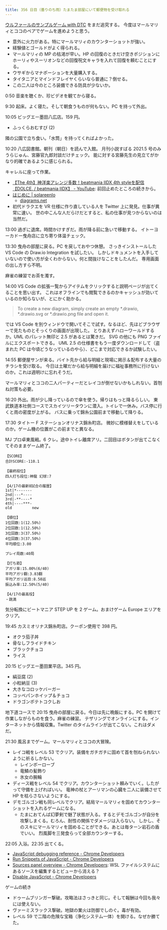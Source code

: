 ```yaml
---
title: 356 日目（曇りのち雨）たまたま部屋にいて郵便物を受け取れる
---
```


[ウルファールのサンプルゲーム with DTC][bshf21b] をまだ追究する。
今度はマールマリィとココのペアでゲームを進めようと思う。

* 意外に火力がある。特にマールマリィのカウンターショットが強い。
* 経験値とゴールドがよく得られる。
* マールマリィの MP の枯渇が早い。HP の回復のときだけ空きポジションに
  ホーリィやスーリオンなどの回復呪文キャラを入れて回復を頼むことにする。
* ウサギからマナポーションを大量購入する。
* タイタニアとマインドフレイヤくらいなら普通に？倒せる。
* この二人は今のところ装備できる防具が少ないか。

0:50 音楽を聴くか、珍ビデオを観てから寝る。

9:30 起床。よく寝た。そして朝食うものが何もない。PC を持って外出。

10:05 ビッグエー墨田八広店。159 円。

* ふっくらおむすび (2)

隣の公園で立ち食い。「水筒」を持ってくればよかった。

10:20 八広図書館。朝刊（朝日）を読んで入館。
月刊小説すばる 2021.5 号のみうらじゅん、宮藤官九郎対談だけチェック。
能に対する宮藤先生の見立てがかなり的確であるように感じられる。

キャレルに座って作業。

* [【The 4th】神洋楽アレンジ多数！beatmania IIDX 4th styleを配信【DOLCE. / beatmania IIDX】 - YouTube](https://www.youtube.com/watch?v=263a2cTtaY0): 前回止めたところの続きから。
* [はじめに &#x7c; solareenlo](https://solareenlo.com/)
  * [diagrams.net](https://app.diagrams.net/)
* 初代ドラクエを VR 仕様に作り直している人を Twitter 上に発見。仕事が異常に速い。
  世の中こんな人だらけだとすると、私の仕事が見つからないのは当然だ。

13:00 過ぎに退席。時間かけすぎだ。雨が降る前に急いで移動する。
イトーヨーカドー曳舟店に立ち寄り体温チェック。

13:30 曳舟の部屋に戻る。PC を戻しておやつ休憩。
さっきインストールした VS Code の Draw.io Integration を試したい。
しかしドキュメントを入手していないので使い方が全くわからない。何と間抜けなことをしたんだ。
専用画面の出し方すら不明。

麻雀の練習でお茶を濁す。

14:00 VS Code の拡張一覧からアイテムをクリックすると説明ページが出てくることを思い出す。
これはオフラインでも閲覧できるのかキャッシュが効いているのか知らないが、とにかく助かる。

> To create a new diagram, simply create an empty *.drawio, *.drawio.svg or *.drawio.png file and open it.

では VS Code を別ウィンドウで開いてそこで試す。なるほど、先ほどブラウザーで見たものとそっくりの画面が出現した。
とりあえずハローワールドするか。UML のパレット無印と 2.5 があるとは驚きだ。
SVG の他にも PNG ファイルにエクスポートできる。
UML 2.5 の仕様書をもう一度ダウンロードして（盗まれた PC は今頃どうなっているのやら）、どこまで対応できるか試験したい。

14:55 郵便屋サンが来る。バイト先から給与明細と現場に掲示＆配布する大量のチラシを受け取る。
今日は土曜だから給与明細を届けに福祉事務所に行けないのか。これは週明けに忘れそうだ。

マールマリィとココの二人パーティーだとレイコが倒せないかもしれない。首刎ね対策も必要。

16:20 外出。雨が少し降っているので傘を使う。帰りはもっと降るらしい。
東武鉄道本社側コースでスカイツリータウンに潜入。トイレで一休み。バス停に行くと雨の密度が上がる。
バスに乗って錦糸公園前まで移動して降りる。

17:30 タイトー F ステーションオリナス錦糸町店。
微妙に模様替えをしているのか。ゲーム機の位置がこの前までと異なる。

MJ プロ卓東風戦。6 クレ。途中トイレ離席アリ。二回目はボタンが出てこなくてそのままゲーム終了。

```text
【SCORE】
合計SCORE:-110.1

【最終段位】
四人打ち段位:神龍 幻球:7

【4/17の最新8試合の履歴】
1st|*-------
2nd|---*----
3rd|-**----*
4th|----***-
old         new

【順位】
1位回数:1(12.50%)
2位回数:1(12.50%)
3位回数:3(37.50%)
4位回数:3(37.50%)
平均順位:3.00

プレイ局数:40局

【打ち筋】
アガリ率:15.00%(6/40)
平均アガリ翻:3.83翻
平均アガリ巡目:8.50巡
振込み率:12.50%(5/40)

【4/17の最高役】
・跳満
```

気分転換にビートマニア STEP UP を 2 ゲーム。おまけゲーム Europe エリアをクリア。

19:45 カスミオリナス錦糸町店。クーポン使用で 398 円。

* オクラ茄子丼
* 骨なしフライドチキン
* ブラックチョコ
* ライス

20:15 ビッグエー墨田業平店。345 円。

* 絹豆腐 (2)
* 小粒納豆 (3)
* 大きなコロッケバーガー
* コッペパンホイップ＆チョコ
* ドラゴンポテトコクしお

地下道コースで 20:15 曳舟の部屋に戻る。今日は先に晩飯にする。PC を開けて作業しながらものを食う。麻雀の練習。
テザリングでオンラインにする。インターネットから情報収集。Twitter のタイムラインが出てこない。これはダメだ。

21:30 風呂までゲーム。マールマリィとココの大冒険。

* レイコ戦をレベル 53 でクリア。装備をガチガチに固めて首を刎ねられないように祈るしかない。
  * レインボーローブ
  * 竜鱗の髪飾り
  * 氷女の腕輪
* ディース戦をレベル 54 でクリア。カウンターショット頼みでいく。したがって守備を上げればいい。
  竜神の杖とアーリマンの心臓を二人に装備させて HP を枯らさないようにする。
* デモゴルゴン戦も同レベルでクリア。結局マールマリィを固めてカウンターショットを入れるゲームになる。
  * たまにおてんば幻夢剣で魅了状態が入る。するとデモゴルゴンが自分を攻撃しまくる。むろん、耐性の関係でダメージは入らない。
    しかし、そのスキにマールマリィを固めることができる。あとは毎ターン岩石の盾でいい。
    烈風脚を三発食らって全部カウンターする。

22:05 入浴。22:35 出てくる。

* [JavaScript debugging reference - Chrome Developers](https://developer.chrome.com/docs/devtools/javascript/reference/)
* [Run Snippets of JavaScript - Chrome Developers](https://developer.chrome.com/docs/devtools/javascript/snippets/)
* [Sources panel overview - Chrome Developers](https://developer.chrome.com/docs/devtools/javascript/sources/):
  WSL ファイルシステムにあるソースを編集するとビューから消える？
* [Disable JavaScript - Chrome Developers](https://developer.chrome.com/docs/devtools/javascript/disable/)

ゲームの続き

* ドゥームブリンガー撃破。攻略法はさっきと同じ。そして報酬は今回も我々には使えない。
* ヴァーミスラックス撃破。地獄の業火は防御でしのぐ。毒が有効。
* レベル 59 で二階の危険な宝箱（浄化システム一体）を開ける。なぜか勝てた。

[bshf21b]: https://wodifes.net/game/show/446
